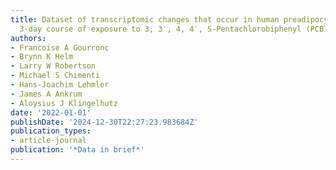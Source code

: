 ```yaml
---
title: Dataset of transcriptomic changes that occur in human preadipocytes over a
  3-day course of exposure to 3, 3′, 4, 4′, 5-Pentachlorobiphenyl (PCB126)
authors:
- Francoise A Gourronc
- Brynn K Helm
- Larry W Robertson
- Michael S Chimenti
- Hans-Joachim Lehmler
- James A Ankrum
- Aloysius J Klingelhutz
date: '2022-01-01'
publishDate: '2024-12-30T22:27:23.983684Z'
publication_types:
- article-journal
publication: '*Data in brief*'
---
```

